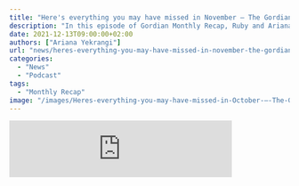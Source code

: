 ```yaml
---
title: "Here's everything you may have missed in November — The Gordian Monthly Recap"
description: "In this episode of Gordian Monthly Recap, Ruby and Ariana help you catch up with everything that happened in October 2021."
date: 2021-12-13T09:00:00+02:00
authors: ["Ariana Yekrangi"]
url: "news/heres-everything-you-may-have-missed-in-november-the-gordian-monthly-recap"
categories: 
  - "News"
  - "Podcast"
tags: 
  - "Monthly Recap"
image: "/images/Heres-everything-you-may-have-missed-in-October-—-The-Gordian-Monthly-recap-.jpg"
---
```


<iframe src="https://anchor.fm/thegordian/embed/episodes/The-Gordian-Monthly-Recap-Everything-you-may-have-missed-in-November-e1bk6ej" height="102px" width="400px" frameborder="0" scrolling="no"></iframe>
